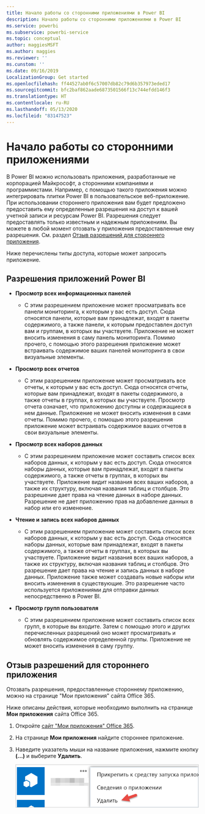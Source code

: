 ```yaml
---
title: Начало работы со сторонними приложениями в Power BI
description: Начало работы со сторонними приложениями в Power BI
ms.service: powerbi
ms.subservice: powerbi-service
ms.topic: conceptual
author: maggiesMSFT
ms.author: maggies
ms.reviewer: ''
ms.cunstom: ''
ms.date: 09/16/2019
LocalizationGroup: Get started
ms.openlocfilehash: ff44527ab0f6c57007db82c79d6b357973eded17
ms.sourcegitcommit: bfc2baf862aade6873501566f13c744efdd146f3
ms.translationtype: HT
ms.contentlocale: ru-RU
ms.lasthandoff: 05/13/2020
ms.locfileid: "83147523"
---
```

# <a name="get-started-with-third-party-apps"></a>Начало работы со сторонними приложениями

В Power BI можно использовать приложения, разработанные не корпорацией Майкрософт, а сторонними компаниями и программистами. Например, с помощью такого приложения можно интегрировать плитки Power BI в пользовательское веб-приложение. При использовании стороннего приложения вам будет предложено предоставить ему определенные разрешения на доступ к вашей учетной записи и ресурсам Power BI. Разрешения следует предоставлять только известным и надежным приложениям. Вы можете в любой момент отозвать у приложения предоставленные ему разрешения. См. раздел [Отзыв разрешений для стороннего приложения](#revoke).

Ниже перечислены типы доступа, которые может запросить приложение.

## <a name="power-bi-app-permissions"></a>Разрешения приложений Power BI

* **Просмотр всех информационных панелей**
  
  * С этим разрешением приложение может просматривать все панели мониторинга, к которым у вас есть доступ. Сюда относятся панели, которые вам принадлежат, входят в пакеты содержимого, а также панели, к которым предоставлен доступ вам и группам, в которых вы участвуете. Приложение не может вносить изменения в саму панель мониторинга. Помимо прочего, с помощью этого разрешения приложение может встраивать содержимое ваших панелей мониторинга в свои визуальные элементы.

* **Просмотр всех отчетов**
  
  * С этим разрешением приложение может просматривать все отчеты, к которым у вас есть доступ. Сюда относятся отчеты, которые вам принадлежат, входят в пакеты содержимого, а также отчеты в группах, в которых вы участвуете. Просмотр отчета означает, что приложению доступны и содержащиеся в нем данные. Приложение не может вносить изменения в сами отчеты. Помимо прочего, с помощью этого разрешения приложение может встраивать содержимое ваших отчетов в свои визуальные элементы.

* **Просмотр всех наборов данных**
  
  * С этим разрешением приложение может составить список всех наборов данных, к которым у вас есть доступ. Сюда относятся наборы данных, которые вам принадлежат, входят в пакеты содержимого, а также отчеты в группах, в которых вы участвуете. Приложение видит названия всех ваших наборов, а также их структуру, включая названия таблиц и столбцов. Это разрешение дает права на чтение данных в наборе данных. Разрешение не дает приложению прав на добавление данных в набор или его изменение.
* **Чтение и запись всех наборов данных**
  
  * С этим разрешением приложение может составить список всех наборов данных, к которым у вас есть доступ. Сюда относятся наборы данных, которые вам принадлежат, входят в пакеты содержимого, а также отчеты в группах, в которых вы участвуете. Приложение видит названия всех ваших наборов, а также их структуру, включая названия таблиц и столбцов. Это разрешение дает права на чтение и запись данных в наборе данных. Приложение также может создавать новые наборы или вносить изменения в существующие. Это разрешение часто используется приложениями для отправки данных непосредственно в Power BI.

* **Просмотр групп пользователя**
  
  * С этим разрешением приложение может составить список всех групп, в которые вы входите. Затем с помощью этого и других перечисленных разрешений оно может просматривать и обновлять содержимое определенной группы. Приложение не может вносить изменения в саму группу.

<a name="revoke"/>

## <a name="revoke-third-party-app-permissions"></a>Отзыв разрешений для стороннего приложения

Отозвать разрешения, предоставленные стороннему приложению, можно на странице "Мои приложения" сайта Office 365.

Ниже описаны действия, которые необходимо выполнить на странице **Мои приложения** сайта Office 365.

1. Откройте [сайт "Мои приложения" Office 365](https://portal.office.com/myapps).

2. На странице **Мои приложения** найдите стороннее приложение.

3. Наведите указатель мыши на название приложения, нажмите кнопку **(...)** и выберите **Удалить**.

   ![Remove](media/service-power-bi-get-started-third-party-apps/remove.png)